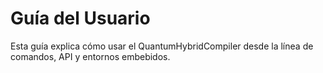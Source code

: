 # Guía del Usuario

Esta guía explica cómo usar el QuantumHybridCompiler desde la línea de comandos, API y entornos embebidos.
